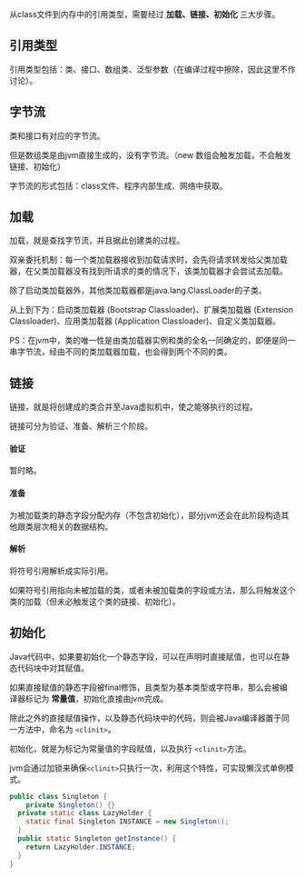 从class文件到内存中的引用类型，需要经过 **加载、链接、初始化** 三大步骤。

## 引用类型

引用类型包括：类、接口、数组类、泛型参数（在编译过程中擦除，因此这里不作讨论）。

## 字节流

类和接口有对应的字节流。

但是数组类是由jvm直接生成的，没有字节流。（new 数组会触发加载，不会触发链接、初始化）

字节流的形式包括：class文件、程序内部生成、网络中获取。

## 加载

加载，就是查找字节流，并且据此创建类的过程。

双亲委托机制：每一个类加载器接收到加载请求时，会先将请求转发给父类加载器，在父类加载器没有找到所请求的类的情况下，该类加载器才会尝试去加载。

除了启动类加载器外，其他类加载器都是java.lang.ClassLoader的子类。

从上到下为：启动类加载器 (Bootstrap Classloader)、扩展类加载器 (Extension Classloader)、应用类加载器 (Application Classloader)、自定义类加载器。

PS：在jvm中，类的唯一性是由类加载器实例和类的全名一同确定的，即便是同一串字节流，经由不同的类加载器加载，也会得到两个不同的类。

## 链接

链接，就是将创建成的类合并至Java虚拟机中，使之能够执行的过程。

链接可分为验证、准备、解析三个阶段。

#### 验证

暂时略。

#### 准备

为被加载类的静态字段分配内存（不包含初始化），部分jvm还会在此阶段构造其他跟类层次相关的数据结构。

#### 解析

将符号引用解析成实际引用。

如果符号引用指向未被加载的类，或者未被加载类的字段或方法，那么将触发这个类的加载（但未必触发这个类的链接、初始化）。

## 初始化

Java代码中，如果要初始化一个静态字段，可以在声明时直接赋值，也可以在静态代码块中对其赋值。

如果直接赋值的静态字段被final修饰，且类型为基本类型或字符串，那么会被编译器标记为 **常量值**，初始化直接由jvm完成。

除此之外的直接赋值操作，以及静态代码块中的代码，则会被Java编译器置于同一方法中，命名为 `<clinit>`。

初始化，就是为标记为常量值的字段赋值，以及执行 `<clinit>`方法。

jvm会通过加锁来确保`<clinit>`只执行一次，利用这个特性，可实现懒汉式单例模式。

```java
public class Singleton {
	private Singleton() {}
  private static class LazyHolder {
    static final Singleton INSTANCE = new Singleton();
  }
  public static Singleton getInstance() {
    return LazyHolder.INSTANCE;
  }
}
```

